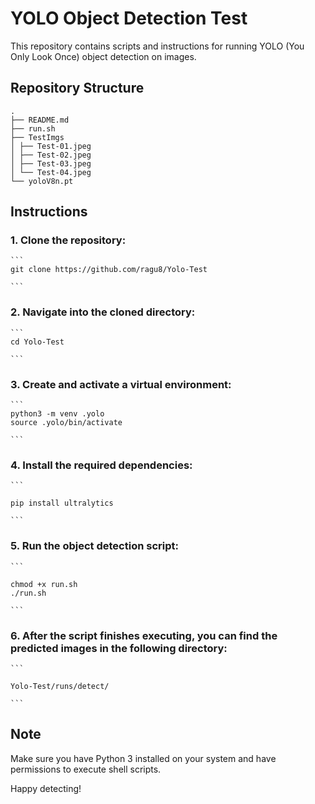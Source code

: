 # YOLO Object Detection Test

This repository contains scripts and instructions for running YOLO (You Only Look Once) object detection on images.
## Repository Structure
```
.
├── README.md
├── run.sh
├── TestImgs
│ ├── Test-01.jpeg
│ ├── Test-02.jpeg
│ ├── Test-03.jpeg
│ └── Test-04.jpeg
└── yoloV8n.pt 

```

## Instructions

### 1. Clone the repository:

    ```
    git clone https://github.com/ragu8/Yolo-Test
    
    ```

### 2. Navigate into the cloned directory:

    ```
    cd Yolo-Test
    
    ```

### 3. Create and activate a virtual environment:

    ```
    python3 -m venv .yolo
    source .yolo/bin/activate
    
    ```

### 4. Install the required dependencies:

    ```
    
    pip install ultralytics
    
    ```

### 5. Run the object detection script:

    ```
    
    chmod +x run.sh
    ./run.sh
    
    ```

### 6. After the script finishes executing, you can find the predicted images in the following directory:

    ```
    
    Yolo-Test/runs/detect/
    
    ```

## Note

Make sure you have Python 3 installed on your system and have permissions to execute shell scripts.


Happy detecting!


